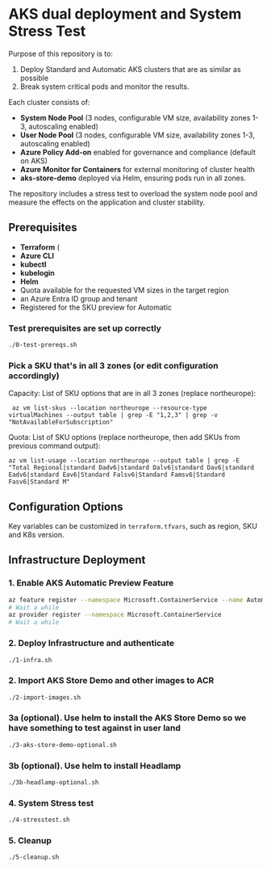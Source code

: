 # AKS dual deployment and System Stress Test

Purpose of this repository is to:
1. Deploy Standard and Automatic AKS clusters that are as similar as possible
2. Break system critical pods and monitor the results.

Each cluster consists of:
- **System Node Pool** (3 nodes, configurable VM size, availability zones 1-3, autoscaling enabled)
- **User Node Pool** (3 nodes, configurable VM size, availability zones 1-3, autoscaling enabled)
- **Azure Policy Add-on** enabled for governance and compliance (default on AKS)
- **Azure Monitor for Containers** for external monitoring of cluster health
- **aks-store-demo** deployed via Helm, ensuring pods run in all zones.

The repository includes a stress test to overload the system node pool and measure the effects on the application and cluster stability.

## Prerequisites

- **Terraform** (
- **Azure CLI**
- **kubectl**
- **kubelogin**
- **Helm**
- Quota available for the requested VM sizes in the target region
- an Azure Entra ID group and tenant
- Registered for the SKU preview for Automatic



### Test prerequisites are set up correctly
```sh
./0-test-prereqs.sh
```

### Pick a SKU that's in all 3 zones (or edit configuration accordingly)

Capacity: List of SKU options that are in all 3 zones (replace northeurope):
```
 az vm list-skus --location northeurope --resource-type virtualMachines --output table | grep -E "1,2,3" | grep -v "NotAvailableForSubscription"
```
Quota: List of SKU options  (replace northeurope, then add SKUs from previous command output):
```
az vm list-usage --location northeurope --output table | grep -E "Total Regional|standard Dadv6|standard Dalv6|standard Dav6|standard Eadv6|standard Eav6|Standard Falsv6|Standard Famsv6|Standard Fasv6|Standard M"
```

## Configuration Options
Key variables can be customized in `terraform.tfvars`, such as region, SKU and K8s version.

## Infrastructure Deployment

### 1. Enable AKS Automatic Preview Feature
```sh
az feature register --namespace Microsoft.ContainerService --name AutomaticSKUPreview
# Wait a while
az provider register --namespace Microsoft.ContainerService
# Wait a while
```

### 2. Deploy Infrastructure and authenticate
```sh
./1-infra.sh
```

### 2. Import AKS Store Demo and other images to ACR
```sh
./2-import-images.sh
```

### 3a (optional). Use helm to install the AKS Store Demo so we have something to test against in user land
```sh
./3-aks-store-demo-optional.sh
```

### 3b (optional). Use helm to install Headlamp
```sh
./3b-headlamp-optional.sh
```

### 4. System Stress test
```sh
./4-stresstest.sh
```

### 5. Cleanup
```sh
./5-cleanup.sh
```
